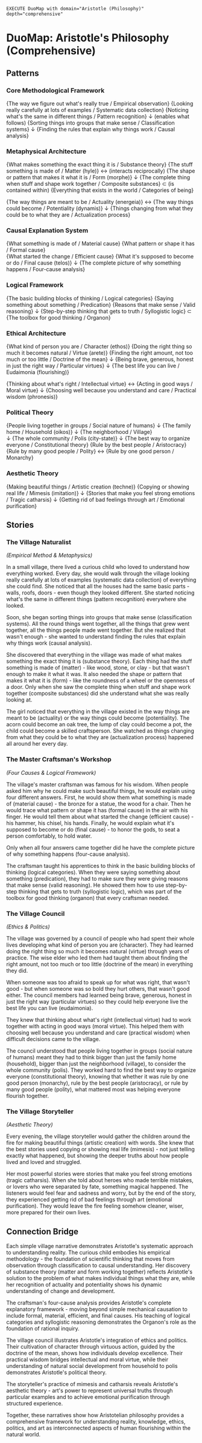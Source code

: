 
~~~
EXECUTE DuoMap with domain="Aristotle (Philosophy)" depth="comprehensive"
~~~

# DuoMap: Aristotle's Philosophy (Comprehensive)

## Patterns

### Core Methodological Framework
{The way we figure out what's really true / Empirical observation}
    {Looking really carefully at lots of examples / Systematic data collection}
    {Noticing what's the same in different things / Pattern recognition}
        ↓ (enables what follows)
    {Sorting things into groups that make sense / Classification systems}
        ↓
    {Finding the rules that explain why things work / Causal analysis}

### Metaphysical Architecture
{What makes something the exact thing it is / Substance theory}
    {The stuff something is made of / Matter (hyle)}
    ↔ (interacts reciprocally)
    {The shape or pattern that makes it what it is / Form (morphe)}
        ↓
    {The complete thing when stuff and shape work together / Composite substances}
        ⊂ (is contained within)
    {Everything that exists in the world / Categories of being}

{The way things are meant to be / Actuality (energeia)}
↔
{The way things could become / Potentiality (dynamis)}
    ↓
{Things changing from what they could be to what they are / Actualization process}

### Causal Explanation System
{What something is made of / Material cause}
{What pattern or shape it has / Formal cause}  
{What started the change / Efficient cause}
{What it's supposed to become or do / Final cause (telos)}
    ↓
{The complete picture of why something happens / Four-cause analysis}

### Logical Framework
{The basic building blocks of thinking / Logical categories}
    {Saying something about something / Predication}
    {Reasons that make sense / Valid reasoning}
        ↓
    {Step-by-step thinking that gets to truth / Syllogistic logic}
        ⊂
    {The toolbox for good thinking / Organon}

### Ethical Architecture  
{What kind of person you are / Character (ethos)}
    {Doing the right thing so much it becomes natural / Virtue (arete)}
        {Finding the right amount, not too much or too little / Doctrine of the mean}
            ↓
        {Being brave, generous, honest in just the right way / Particular virtues}
            ↓
        {The best life you can live / Eudaimonia (flourishing)}

{Thinking about what's right / Intellectual virtue}
↔
{Acting in good ways / Moral virtue}
    ↓
{Choosing well because you understand and care / Practical wisdom (phronesis)}

### Political Theory
{People living together in groups / Social nature of humans}
    ↓
{The family home / Household (oikos)}
    ↓
{The neighborhood / Village}  
    ↓
{The whole community / Polis (city-state)}
        ↓
    {The best way to organize everyone / Constitutional theory}
        {Rule by the best people / Aristocracy}
        {Rule by many good people / Polity}
        ↔
        {Rule by one good person / Monarchy}

### Aesthetic Theory
{Making beautiful things / Artistic creation (techne)}
    {Copying or showing real life / Mimesis (imitation)}
        ↓
    {Stories that make you feel strong emotions / Tragic catharsis}
        ↓
    {Getting rid of bad feelings through art / Emotional purification}

## Stories

### The Village Naturalist
*(Empirical Method & Metaphysics)*

In a small village, there lived a curious child who loved to understand how everything worked. Every day, she would walk through the village looking really carefully at lots of examples (systematic data collection) of everything she could find. She noticed that all the houses had the same basic parts - walls, roofs, doors - even though they looked different. She started noticing what's the same in different things (pattern recognition) everywhere she looked.

Soon, she began sorting things into groups that make sense (classification systems). All the round things went together, all the things that grew went together, all the things people made went together. But she realized that wasn't enough - she wanted to understand finding the rules that explain why things work (causal analysis).

She discovered that everything in the village was made of what makes something the exact thing it is (substance theory). Each thing had the stuff something is made of (matter) - like wood, stone, or clay - but that wasn't enough to make it what it was. It also needed the shape or pattern that makes it what it is (form) - like the roundness of a wheel or the openness of a door. Only when she saw the complete thing when stuff and shape work together (composite substances) did she understand what she was really looking at.

The girl noticed that everything in the village existed in the way things are meant to be (actuality) or the way things could become (potentiality). The acorn could become an oak tree, the lump of clay could become a pot, the child could become a skilled craftsperson. She watched as things changing from what they could be to what they are (actualization process) happened all around her every day.

### The Master Craftsman's Workshop  
*(Four Causes & Logical Framework)*

The village's master craftsman was famous for his wisdom. When people asked him why he could make such beautiful things, he would explain using four different answers. First, he would show them what something is made of (material cause) - the bronze for a statue, the wood for a chair. Then he would trace what pattern or shape it has (formal cause) in the air with his finger. He would tell them about what started the change (efficient cause) - his hammer, his chisel, his hands. Finally, he would explain what it's supposed to become or do (final cause) - to honor the gods, to seat a person comfortably, to hold water.

Only when all four answers came together did he have the complete picture of why something happens (four-cause analysis).

The craftsman taught his apprentices to think in the basic building blocks of thinking (logical categories). When they were saying something about something (predication), they had to make sure they were giving reasons that make sense (valid reasoning). He showed them how to use step-by-step thinking that gets to truth (syllogistic logic), which was part of the toolbox for good thinking (organon) that every craftsman needed.

### The Village Council
*(Ethics & Politics)*

The village was governed by a council of people who had spent their whole lives developing what kind of person you are (character). They had learned doing the right thing so much it becomes natural (virtue) through years of practice. The wise elder who led them had taught them about finding the right amount, not too much or too little (doctrine of the mean) in everything they did.

When someone was too afraid to speak up for what was right, that wasn't good - but when someone was so bold they hurt others, that wasn't good either. The council members had learned being brave, generous, honest in just the right way (particular virtues) so they could help everyone live the best life you can live (eudaimonia).

They knew that thinking about what's right (intellectual virtue) had to work together with acting in good ways (moral virtue). This helped them with choosing well because you understand and care (practical wisdom) when difficult decisions came to the village.

The council understood that people living together in groups (social nature of humans) meant they had to think bigger than just the family home (household), bigger than just the neighborhood (village), to consider the whole community (polis). They worked hard to find the best way to organize everyone (constitutional theory), knowing that whether it was rule by one good person (monarchy), rule by the best people (aristocracy), or rule by many good people (polity), what mattered most was helping everyone flourish together.

### The Village Storyteller
*(Aesthetic Theory)*

Every evening, the village storyteller would gather the children around the fire for making beautiful things (artistic creation) with words. She knew that the best stories used copying or showing real life (mimesis) - not just telling exactly what happened, but showing the deeper truths about how people lived and loved and struggled.

Her most powerful stories were stories that make you feel strong emotions (tragic catharsis). When she told about heroes who made terrible mistakes, or lovers who were separated by fate, something magical happened. The listeners would feel fear and sadness and worry, but by the end of the story, they experienced getting rid of bad feelings through art (emotional purification). They would leave the fire feeling somehow cleaner, wiser, more prepared for their own lives.

## Connection Bridge

Each simple village narrative demonstrates Aristotle's systematic approach to understanding reality. The curious child embodies his empirical methodology - the foundation of scientific thinking that moves from observation through classification to causal understanding. Her discovery of substance theory (matter and form working together) reflects Aristotle's solution to the problem of what makes individual things what they are, while her recognition of actuality and potentiality shows his dynamic understanding of change and development.

The craftsman's four-cause analysis provides Aristotle's complete explanatory framework - moving beyond simple mechanical causation to include formal, material, efficient, and final causes. His teaching of logical categories and syllogistic reasoning demonstrates the Organon's role as the foundation of rational inquiry.

The village council illustrates Aristotle's integration of ethics and politics. Their cultivation of character through virtuous action, guided by the doctrine of the mean, shows how individuals develop excellence. Their practical wisdom bridges intellectual and moral virtue, while their understanding of natural social development from household to polis demonstrates Aristotle's political theory.

The storyteller's practice of mimesis and catharsis reveals Aristotle's aesthetic theory - art's power to represent universal truths through particular examples and to achieve emotional purification through structured experience.

Together, these narratives show how Aristotelian philosophy provides a comprehensive framework for understanding reality, knowledge, ethics, politics, and art as interconnected aspects of human flourishing within the natural world.